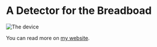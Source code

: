# A Detector for the Breadboad

![The device](https://mjoldfield.com/atelier/atelier-dest/2022/01/det-bb.jpg)

You can read more on [my website](https://mjoldfield.com/atelier/atelier-dest/2022/01/rx-bb.html).
